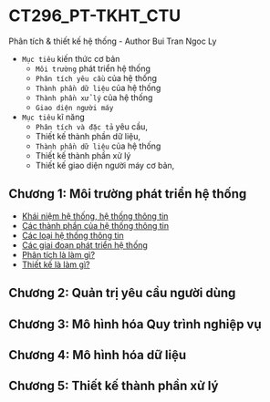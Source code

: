 # CT296_PT-TKHT_CTU
Phân tích &amp; thiết kế hệ thống - Author Bui Tran Ngoc Ly
- `Mục tiêu` kiến thức cơ bản 
  - `Môi trường` phát triển hệ thống
  - `Phân tích yêu cầu` của hệ thống
  - `Thành phần dữ liệu` của hệ thống
  - `Thành phần xử lý` của hệ thống
  - `Giao diện người máy`
- `Mục tiêu` kĩ năng
  - `Phân tích và đặc tả` yêu cầu,
  - Thiết kế thành phần dữ liệu,
  - `Thành phần dữ liệu` của hệ thống
  - Thiết kế thành phần xử lý
  - Thiết kế giao diện người máy cơ bản,
## Chương 1: Môi trường phát triển hệ thống
- [Khái niệm hệ thống, hệ thống thông tin](https://bitly.com.vn/5jf5t5)
- [Các thành phần của hệ thống thông tin](https://bitly.com.vn/b0l51l)
- [Các loại hệ thống thông tin](https://bitly.com.vn/kjlykh)
- [Các giai đoạn phát triển hệ thống](https://bitly.com.vn/s8zc0v)
- [Phân tích là làm gì?](https://bitly.com.vn/60b471)
- [Thiết kế là làm gì?](https://bitly.com.vn/ei9fgz)
## Chương 2: Quản trị yêu cầu người dùng
## Chương 3: Mô hình hóa Quy trình nghiệp vụ
## Chương 4: Mô hình hóa dữ liệu
## Chương 5: Thiết kế thành phần xử lý
